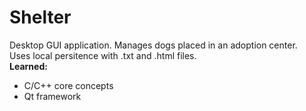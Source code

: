 # Shelter
Desktop GUI application. Manages dogs placed in an adoption center. <br/>
Uses local persitence with .txt and .html files. <br/>
**Learned:**
* C/C++ core concepts
* Qt framework

